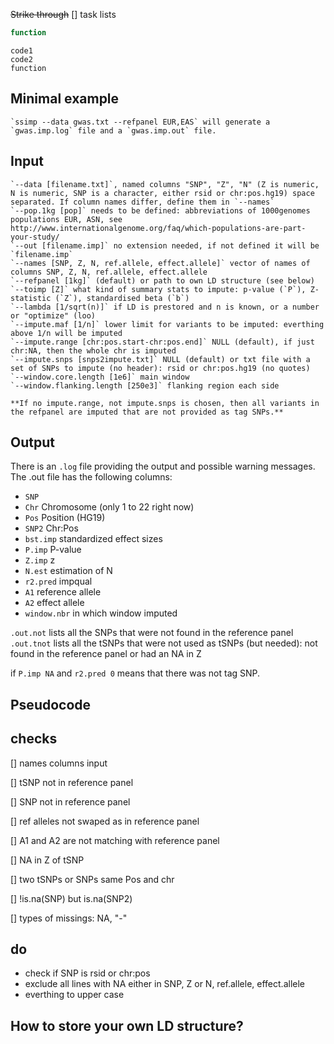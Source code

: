 ~~Strike through~~
[] task lists

```javascript
function
```

	code1
	code2
	function
	
## Minimal example
	`ssimp --data gwas.txt --refpanel EUR,EAS` will generate a `gwas.imp.log` file and a `gwas.imp.out` file.
	

## Input 
	`--data [filename.txt]`, named columns "SNP", "Z", "N" (Z is numeric, N is numeric, SNP is a character, either rsid or chr:pos.hg19) space separated. If column names differ, define them in `--names`
	`--pop.1kg [pop]` needs to be defined: abbreviations of 1000genomes populations EUR, ASN, see http://www.internationalgenome.org/faq/which-populations-are-part-your-study/
	`--out [filename.imp]` no extension needed, if not defined it will be `filename.imp`
	`--names [SNP, Z, N, ref.allele, effect.allele]` vector of names of columns SNP, Z, N, ref.allele, effect.allele
	`--refpanel [1kg]` (default) or path to own LD structure (see below)
	`--toimp [Z]` what kind of summary stats to impute: p-value (`P`), Z-statistic (`Z`), standardised beta (`b`)
	`--lambda [1/sqrt(n)]` if LD is prestored and n is known, or a number or "optimize" (loo)
	`--impute.maf [1/n]` lower limit for variants to be imputed: everthing above 1/n will be imputed
	`--impute.range [chr:pos.start-chr:pos.end]` NULL (default), if just chr:NA, then the whole chr is imputed
	`--impute.snps [snps2impute.txt]` NULL (default) or txt file with a set of SNPs to impute (no header): rsid or chr:pos.hg19 (no quotes)
	`--window.core.length [1e6]` main window
	`--window.flanking.length [250e3]` flanking region each side
	
	**If no impute.range, not impute.snps is chosen, then all variants in the refpanel are imputed that are not provided as tag SNPs.**


## Output
There is an `.log` file providing the output and possible warning messages. The .out file has
the following columns:

- `SNP`
- `Chr` Chromosome (only 1 to 22 right now)
- `Pos` Position (HG19)
- `SNP2` Chr:Pos
- `bst.imp` standardized effect sizes
- `P.imp` P-value
- `Z.imp` z
- `N.est` estimation of N
- `r2.pred` impqual
- `A1` reference allele
- `A2` effect allele
- `window.nbr` in which window imputed

`.out.not` lists all the SNPs that were not found in the reference panel 
`.out.tnot` lists all the tSNPs that were not used as tSNPs (but needed): not found in the reference panel or had an NA in Z

if `P.imp NA` and `r2.pred 0` means that there was not tag SNP.

## Pseudocode








## checks
[] names columns input

[] tSNP not in reference panel

[]  SNP not in reference panel

[]  ref alleles not swaped as in reference panel

[] A1 and A2 are not matching with reference panel

[] NA in Z of tSNP

[]  two tSNPs or SNPs same Pos and chr

[]  !is.na(SNP) but is.na(SNP2)

[]  types of missings: NA, "-"

## do
- check if SNP is rsid or chr:pos
- exclude all lines with NA either in SNP, Z or N, ref.allele, effect.allele
- everthing to upper case



## How to store your own LD structure?

